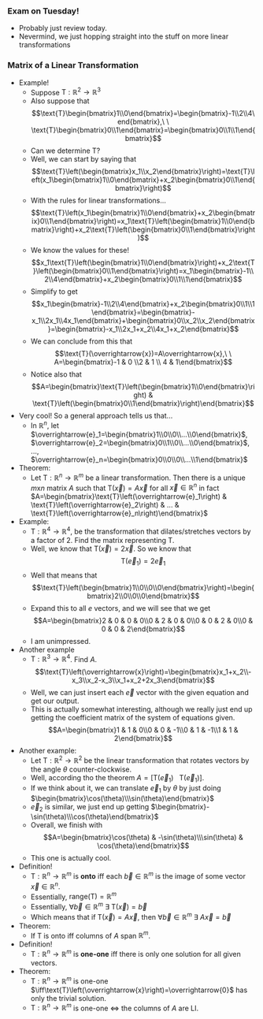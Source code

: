 ### Exam on Tuesday!
- Probably just review today.
- Nevermind, we just hopping straight into the stuff on more linear transformations

### Matrix of a Linear Transformation
- Example!
	- Suppose $\text{T}: \mathbb{R}^2\rightarrow\mathbb{R}^3$
	- Also suppose that $$\text{T}\begin{bmatrix}1\\0\end{bmatrix}=\begin{bmatrix}-1\\2\\4\end{bmatrix},\ \ \text{T}\begin{bmatrix}0\\1\end{bmatrix}=\begin{bmatrix}0\\1\\1\end{bmatrix}$$
	- Can we determine $\text{T}$?
	- Well, we can start by saying that $$\text{T}\left(\begin{bmatrix}x_1\\x_2\end{bmatrix}\right)=\text{T}\left(x_1\begin{bmatrix}1\\0\end{bmatrix}+x_2\begin{bmatrix}0\\1\end{bmatrix}\right)$$
	- With the rules for linear transformations... $$\text{T}\left(x_1\begin{bmatrix}1\\0\end{bmatrix}+x_2\begin{bmatrix}0\\1\end{bmatrix}\right)=x_1\text{T}\left(\begin{bmatrix}1\\0\end{bmatrix}\right)+x_2\text{T}\left(\begin{bmatrix}0\\1\end{bmatrix}\right)$$
	- We know the values for these! $$x_1\text{T}\left(\begin{bmatrix}1\\0\end{bmatrix}\right)+x_2\text{T}\left(\begin{bmatrix}0\\1\end{bmatrix}\right)=x_1\begin{bmatrix}-1\\2\\4\end{bmatrix}+x_2\begin{bmatrix}0\\1\\1\end{bmatrix}$$
	- Simplify to get $$x_1\begin{bmatrix}-1\\2\\4\end{bmatrix}+x_2\begin{bmatrix}0\\1\\1\end{bmatrix}=\begin{bmatrix}-x_1\\2x_1\\4x_1\end{bmatrix}+\begin{bmatrix}0\\x_2\\x_2\end{bmatrix}=\begin{bmatrix}-x_1\\2x_1+x_2\\4x_1+x_2\end{bmatrix}$$
	- We can conclude from this that $$\text{T}(\overrightarrow{x})=A\overrightarrow{x},\ \ A=\begin{bmatrix}-1 & 0 \\2 & 1 \\ 4 & 1\end{bmatrix}$$
	- Notice also that $$A=\begin{bmatrix}\text{T}\left(\begin{bmatrix}1\\0\end{bmatrix}\right) & \text{T}\left(\begin{bmatrix}0\\1\end{bmatrix}\right)\end{bmatrix}$$
- Very cool! So a general approach tells us that...
	- In $\mathbb{R}^n$, let $\overrightarrow{e}_1=\begin{bmatrix}1\\0\\0\\...\\0\end{bmatrix}$, $\overrightarrow{e}_2=\begin{bmatrix}0\\1\\0\\...\\0\end{bmatrix}$, ..., $\overrightarrow{e}_n=\begin{bmatrix}0\\0\\0\\...\\1\end{bmatrix}$
- Theorem:
	- Let $\text{T}: \mathbb{R}^n\rightarrow\mathbb{R}^m$ be a linear transformation. Then there is a unique $m\text{x}n$ matrix $A$ such that $\text{T}\left(\overrightarrow{x}\right)=A\overrightarrow{x}$ for all $\overrightarrow{x}\in\mathbb{R}^n$ in fact $A=\begin{bmatrix}\text{T}\left(\overrightarrow{e}_1\right) & \text{T}\left(\overrightarrow{e}_2\right) & ... & \text{T}\left(\overrightarrow{e}_n\right)\end{bmatrix}$
- Example:
	- $\text{T}: \mathbb{R}^4\rightarrow\mathbb{R}^4$, be the transformation that dilates/stretches vectors by a factor of 2. Find the matrix representing $\text{T}$.
	- Well, we know that $\text{T}\left(\overrightarrow{x}\right)=2\overrightarrow{x}$. So we know that $$\text{T}\left(\overrightarrow{e}_1\right)=2\overrightarrow{e}_1$$
	- Well that means that $$\text{T}\left(\begin{bmatrix}1\\0\\0\\0\end{bmatrix}\right)=\begin{bmatrix}2\\0\\0\\0\end{bmatrix}$$
	- Expand this to all $e$ vectors, and we will see that we get $$A=\begin{bmatrix}2 & 0 & 0 & 0\\0 & 2 & 0 & 0\\0 & 0 & 2 & 0\\0 & 0 & 0 & 2\end{bmatrix}$$
	- I am unimpressed.
- Another example
	- $\text{T}: \mathbb{R}^3\rightarrow\mathbb{R}^4$. Find $A$. $$\text{T}\left(\overrightarrow{x}\right)=\begin{bmatrix}x_1+x_2\\-x_3\\x_2-x_3\\x_1+x_2+2x_3\end{bmatrix}$$
	- Well, we can just insert each $\overrightarrow{e}$ vector with the given equation and get our output.
	- This is actually somewhat interesting, although we really just end up getting the coefficient matrix of the system of equations given. $$A=\begin{bmatrix}1 & 1 & 0\\0 & 0 & -1\\0 & 1 & -1\\1 & 1 & 2\end{bmatrix}$$
- Another example:
	- Let $\text{T}: \mathbb{R}^2\rightarrow\mathbb{R}^2$ be the linear transformation that rotates vectors by the angle $\theta$ counter-clockwise. 
	- Well, according tho the theorem $A=\left[\text{T}\left(\overrightarrow{e}_1\right) \ \ \ \text{T}\left(\overrightarrow{e}_1\right)\right]$.
	- If we think about it, we can translate $\overrightarrow{e}_1$ by $\theta$ by just doing $\begin{bmatrix}\cos(\theta)\\\sin(\theta)\end{bmatrix}$
	- $\overrightarrow{e}_2$ is similar, we just end up getting $\begin{bmatrix}-\sin(\theta)\\\cos(\theta)\end{bmatrix}$
	- Overall, we finish with $$A=\begin{bmatrix}\cos(\theta) & -\sin(\theta)\\\sin(\theta) & \cos(\theta)\end{bmatrix}$$
	- This one is actually cool.
- Definition!
	- $\text{T}: \mathbb{R}^n\rightarrow\mathbb{R}^m$ is **onto** iff each $\overrightarrow{b}\in\mathbb{R}^m$ is the image of some vector $\overrightarrow{x}\in\mathbb{R}^n$.
	- Essentially, $\text{range}(\text{T}) = \mathbb{R}^m$
	- Essentially, $\forall\overrightarrow{b}\in\mathbb{R}^m \ \exists \ \text{T}\left(\overrightarrow{x}\right)=\overrightarrow{b}$
	- Which means that if $\text{T}\left(\overrightarrow{x}\right)=A\overrightarrow{x}$, then $\forall\overrightarrow{b}\in\mathbb{R}^m \ \exists \ A\overrightarrow{x}=\overrightarrow{b}$
- Theorem:
	- If $\text{T}$ is onto iff columns of $A$ span $\mathbb{R}^m$.
- Definition!
	-  $\text{T}: \mathbb{R}^n\rightarrow\mathbb{R}^m$ is **one-one** iff there is only one solution for all given vectors.
- Theorem:
	- $\text{T}: \mathbb{R}^n\rightarrow\mathbb{R}^m$ is one-one $\iff\text{T}\left(\overrightarrow{x}\right)=\overrightarrow{0}$ has only the trivial solution.
	- $\text{T}: \mathbb{R}^n\rightarrow\mathbb{R}^m$ is one-one $\iff$ the columns of $A$ are LI.
